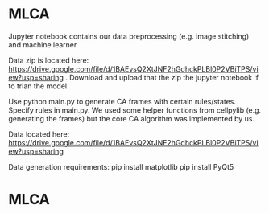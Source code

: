 # MLCA

Jupyter notebook contains our data preprocessing (e.g. image stitching) and machine learner

Data zip  is located here: https://drive.google.com/file/d/1BAEvsQ2XtJNF2hGdhckPLBl0P2VBiTPS/view?usp=sharing . Download and upload that the zip the jupyter notebook if to trian the model.

Use python main.py to generate CA frames with certain rules/states. Specify rules in main.py. We used some helper functions from cellpylib (e.g. generating the frames) but the core CA algorithm was implemented by us.

Data located here: https://drive.google.com/file/d/1BAEvsQ2XtJNF2hGdhckPLBl0P2VBiTPS/view?usp=sharing

Data generation requirements:
pip install matplotlib
pip install PyQt5


# MLCA
